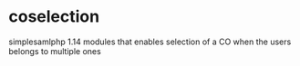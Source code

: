 # coselection
simplesamlphp 1.14 modules that enables selection of a CO when the users belongs to multiple ones
